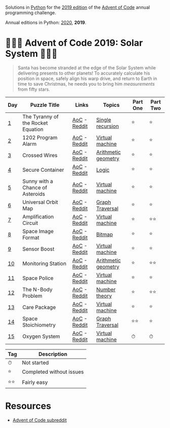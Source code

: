 Solutions in [Python][py] for the [2019 edition][aoc-2019] of the [Advent of Code][aoc] annual programming challenge.

Annual editions in Python: [2020](/2020), **2019**. 

# 🎄🌟🌟 Advent of Code 2019: Solar System 🎄🌟🌟

> Santa has become stranded at the edge of the Solar System while delivering presents to other planets! To accurately calculate his position in space, safely align his warp drive, and return to Earth in time to save Christmas, he needs you to bring him *measurements* from fifty stars.

Day | Puzzle Title | Links | Topics | Part One | Part Two
--- | --- | --- | --- | --- | --- |
[1](/2019/day-1) | The Tyranny of the Rocket Equation | [AoC][aoc-2019-1] - [Reddit][reddit-2019-1]| [Single recursion][w-single-recursion] | ⭐ | ⭐
[2](/2019/day-2) | 1202 Program Alarm | [AoC][aoc-2019-2] - [Reddit][reddit-2019-2]| [Virtual machine][w-vn] | ⭐ | ⭐
[3](/2019/day-3) | Crossed Wires | [AoC][aoc-2019-3] - [Reddit][reddit-2019-3]| [Arithmetic geometry][w-ari-geom] | ⭐ | ⭐
[4](/2019/day-4) | Secure Container | [AoC][aoc-2019-4] - [Reddit][reddit-2019-4]| [Logic][w-logic] | ⭐ | ⭐
[5](/2019/day-5) | Sunny with a Chance of Asteroids | [AoC][aoc-2019-5] - [Reddit][reddit-2019-5]| [Virtual machine][w-vn] | ⭐ | ⭐
[6](/2019/day-6) | Universal Orbit Map | [AoC][aoc-2019-6] - [Reddit][reddit-2019-6]| [Graph Traversal][w-graph] | ⭐ | ⭐
[7](/2019/day-7) | Amplification Circuit | [AoC][aoc-2019-7] - [Reddit][reddit-2019-7]| [Virtual machine][w-vn] | ⭐ | ⭐⭐
[8](/2019/day-8) | Space Image Format | [AoC][aoc-2019-8] - [Reddit][reddit-2019-8]| [Bitmap][w-bitmap] | ⭐ | ⭐
[9](/2019/day-9) | Sensor Boost | [AoC][aoc-2019-9] - [Reddit][reddit-2019-9]| [Virtual machine][w-vn] | ⭐ | ⭐
[10](/2019/day-10) | Monitoring Station | [AoC][aoc-2019-10] - [Reddit][reddit-2019-10]| [Arithmetic geometry][w-ari-geom] | ⭐ | ⭐⭐
[11](/2019/day-11) | Space Police | [AoC][aoc-2019-11] - [Reddit][reddit-2019-11]| [Virtual machine][w-vn] | ⭐ | ⭐
[12](/2019/day-12) | The N-Body Problem | [AoC][aoc-2019-12] - [Reddit][reddit-2019-12]| [Number theory][w-number] | ⭐ | ⭐⭐
[13](/2019/day-13) | Care Package | [AoC][aoc-2019-13] - [Reddit][reddit-2019-13]| [Virtual machine][w-vn] | ⭐ | ⭐
[14](/2019/day-14) | Space Stoichiometry | [AoC][aoc-2019-14] - [Reddit][reddit-2019-14]| [Graph Traversal][w-graph] | ⭐⭐ | ⭐
[15](/2019/day-15) | Oxygen System | [AoC][aoc-2019-15] - [Reddit][reddit-2019-15]| [Virtual machine][w-vn] | ⏱ | ⏱

Tag | Description
--- | ---
⏱ | Not started
⭐ | Completed without issues
⭐⭐ | Fairly easy

# Resources

* [Advent of Code subreddit][reddit]

[aoc]: https://adventofcode.com/
[aoc-2019]: https://adventofcode.com/2019/
[aoc-2019-1]: https://adventofcode.com/2019/day/1
[aoc-2019-1]: https://adventofcode.com/2019/day/1
[aoc-2019-2]: https://adventofcode.com/2019/day/2
[aoc-2019-3]: https://adventofcode.com/2019/day/3
[aoc-2019-4]: https://adventofcode.com/2019/day/4
[aoc-2019-5]: https://adventofcode.com/2019/day/5
[aoc-2019-6]: https://adventofcode.com/2019/day/6
[aoc-2019-7]: https://adventofcode.com/2019/day/7
[aoc-2019-8]: https://adventofcode.com/2019/day/8
[aoc-2019-9]: https://adventofcode.com/2019/day/9
[aoc-2019-10]: https://adventofcode.com/2019/day/10
[aoc-2019-11]: https://adventofcode.com/2019/day/11
[aoc-2019-12]: https://adventofcode.com/2019/day/12
[aoc-2019-13]: https://adventofcode.com/2019/day/13
[aoc-2019-14]: https://adventofcode.com/2019/day/14
[aoc-2019-15]: https://adventofcode.com/2019/day/15
[aoc-2019-16]: https://adventofcode.com/2019/day/16
[aoc-2019-17]: https://adventofcode.com/2019/day/17
[aoc-2019-18]: https://adventofcode.com/2019/day/18
[aoc-2019-19]: https://adventofcode.com/2019/day/19
[aoc-2019-20]: https://adventofcode.com/2019/day/20
[aoc-2019-21]: https://adventofcode.com/2019/day/21
[aoc-2019-22]: https://adventofcode.com/2019/day/22
[aoc-2019-23]: https://adventofcode.com/2019/day/23
[aoc-2019-24]: https://adventofcode.com/2019/day/24
[aoc-2019-25]: https://adventofcode.com/2019/day/25

[py]: https://docs.python.org/3/

[reddit]: https://www.reddit.com/r/adventofcode/
[reddit-2019-1]: https://www.reddit.com/e4axxe
[reddit-2019-2]: https://www.reddit.com/e4u0rw
[reddit-2019-3]: https://www.reddit.com/e5bz2w
[reddit-2019-4]: https://www.reddit.com/e5u5fv
[reddit-2019-5]: https://www.reddit.com/e6carb
[reddit-2019-6]: https://www.reddit.com/e6tyva
[reddit-2019-7]: https://www.reddit.com/e7a4nj
[reddit-2019-8]: https://www.reddit.com/e7pkmt
[reddit-2019-9]: https://www.reddit.com/e85b6d
[reddit-2019-10]: https://www.reddit.com/e8m1z3
[reddit-2019-11]: https://www.reddit.com/e92jm2
[reddit-2019-12]: https://www.reddit.com/e9j0ve
[reddit-2019-13]: https://www.reddit.com/e9zgse
[reddit-2019-14]: https://www.reddit.com/eafj32
[reddit-2019-15]: https://www.reddit.com/eaurfo
[reddit-2019-16]: https://www.reddit.com/ebai4g
[reddit-2019-17]: https://www.reddit.com/ebr7dg
[reddit-2019-18]: https://www.reddit.com/ec8090
[reddit-2019-19]: https://www.reddit.com/ecogl3
[reddit-2019-20]: https://www.reddit.com/ed5ei2
[reddit-2019-21]: https://www.reddit.com/edll5a
[reddit-2019-22]: https://www.reddit.com/ee0rqi
[reddit-2019-23]: https://www.reddit.com/eefva8
[reddit-2019-24]: https://www.reddit.com/eewjtt
[reddit-2019-25]: https://www.reddit.com/efca4m

[w-ari-geom]: https://en.wikipedia.org/wiki/Arithmetic_geometry
[w-bitmap]: https://en.wikipedia.org/wiki/Bitmap
[w-graph]: https://en.wikipedia.org/wiki/Graph_traversal
[w-logic]: https://en.wikipedia.org/wiki/Logic
[w-memoization]: https://en.wikipedia.org/wiki/Memoization
[w-number]: https://en.wikipedia.org/wiki/Number_theory
[w-orbital-mech]: https://en.wikipedia.org/wiki/Orbital_mechanics
[w-single-recursion]: https://en.wikipedia.org/wiki/Recursion_(computer_science)#single_recursion
[w-vn]: https://en.wikipedia.org/wiki/Virtual_machine
